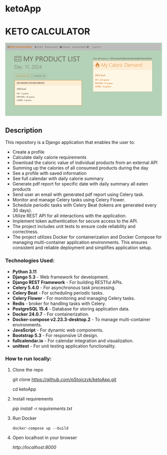 # ketoApp 
<h1>KETO CALCULATOR</h1>
<img src="ketoapp.png" width="800px">

## Description

This repository is a Django application that enables the user to:

- Create a profile 
- Calculate daily calorie requirements
- Download the caloric value of individual products from an external API
- Summing up the calories of all consumed products during the day
- See a profile with saved information
- See full calendar with daily calorie summary
- Generate pdf report for specific date with daily summary all eaten products
- Send user an email with generated pdf report using Celery task.
- Monitor and manage Celery tasks using Celery Flower.
- Schedule periodic tasks with Celery Beat (tokens are generated every 30 days).
- Utilize REST API for all interactions with the application.
- Implement token authentication for secure access to the API.
- The project includes unit tests to ensure code reliability and correctness.
- The project utilizes Docker for containerization and Docker Compose for managing 
  multi-container application environments. This ensures consistent and reliable 
  deployment and simplifies application setup.

### Technologies Used:

- **Python 3.11**
- **Django 5.3** - Web framework for development. 
- **Django REST Framework** - For building RESTful APIs.
- **Celery 5.4.0** - For asynchronous task processing.
- **Celery Beat** - For scheduling periodic tasks.
- **Celery Flower** - For monitoring and managing Celery tasks.
- **Redis** - broker for handling tasks with Celery.
- **PostgreSQL 15.4** - Database for storing application data.
- **Docker 24.0.7** - For containerization.
- **Docker-compose v2.23.3-desktop.2** - To manage multi-container environments.
- **JavaScript** - For dynamic web components.
- **Bootstrap 5.3** - For responsive UI design.
- **fullcalendar.io** - For calendar integration and visualization.
- **unittest** - For unit testing application functionality.

### How to run locally:

1. Clone the repo

    git clone https://github.com/pStojczyk/ketoApp.git
   
    cd ketoApp

2. Install requirements
 
    _pip install -r requirements.txt_

3. Run Docker

    `docker-compose up --build`

4. Open localhost in your browser

    _http://localhost:8000_
